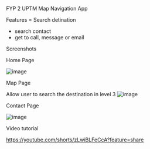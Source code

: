 FYP 2 UPTM Map Navigation App

Features
= Search detination
- search contact
- get to call, message or email

Screenshots

Home Page

![image](https://github.com/user-attachments/assets/377dbe00-0812-41d7-81bb-d6688e7c120c)

Map Page

Allow user to search the destination in level 3
![image](https://github.com/user-attachments/assets/259ee13e-738f-45bb-915b-a6fd810b1d38)

Contact Page

![image](https://github.com/user-attachments/assets/01e7f541-bfdb-4694-97fc-67a4868424ea)

Video tutorial

https://youtube.com/shorts/zLwiBLFeCcA?feature=share
